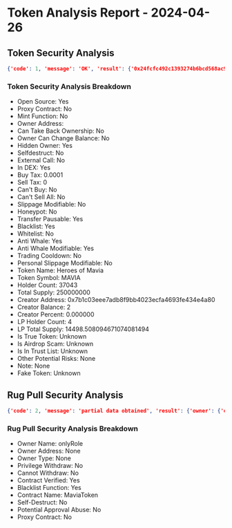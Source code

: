 # Token Analysis Report - 2024-04-26

## Token Security Analysis
```json
{'code': 1, 'message': 'OK', 'result': {'0x24fcfc492c1393274b6bcd568ac9e225bec93584': {'note': None, 'lp_total_supply': '14498.508094671074081494', 'lp_holders': [{'is_locked': 0, 'is_contract': 0, 'address': '0x02fa5d6cf69860ddf619e15fd6ea3ead2f29f220', 'balance': '14400.681112503140602428', 'nft_list': [{'nft_percentage': '0.496299979929130229', 'nft_id': '674145', 'amount': '14400.681112503140602428', 'in_effect': '0', 'value': '1551950.83850232940470967644'}], 'locked_detail': None, 'tag': '', 'percent': '0.496299979929130229'}, {'is_locked': 0, 'is_contract': 0, 'address': '0x20e17c5d83904d9efeb2cc41d62d91fcbeab55fb', 'balance': '75.225900147800859705', 'nft_list': [{'nft_percentage': '0.002592558813144553', 'nft_id': '678935', 'amount': '75.225900147800859705', 'in_effect': '0', 'value': '8107.04006979979494389256'}], 'locked_detail': None, 'tag': '', 'percent': '0.002592558813144553'}, {'is_locked': 0, 'is_contract': 0, 'address': '0xe68170e0c282ace979aeaf411eefd7b827148241', 'balance': '19.499973445237024842', 'nft_list': [{'nft_percentage': '0.000672040187119142', 'nft_id': '699486', 'amount': '19.499973445237024842', 'in_effect': '0', 'value': '14.55404834490908780502'}], 'locked_detail': None, 'tag': '', 'percent': '0.000672040187119142'}, {'is_locked': 0, 'is_contract': 0, 'address': '0xe68a5f7d06550dfcd952b567efe639973fc9894e', 'balance': '3.101108574895594519', 'nft_list': [{'nft_percentage': '0.000070630552392833', 'nft_id': '678478', 'amount': '2.049421928153956078', 'in_effect': '0', 'value': '220.86469764836959114152'}, {'nft_percentage': '0.000036244956581702', 'nft_id': '670446', 'amount': '1.051686646741638441', 'in_effect': '0', 'value': '23.46184651807616778072'}], 'locked_detail': None, 'tag': '', 'percent': '0.000106875508974534'}], 'is_airdrop_scam': None, 'other_potential_risks': None, 'transfer_pausable': '1', 'trading_cooldown': '0', 'hidden_owner': '1', 'selfdestruct': '0', 'owner_percent': '0', 'is_whitelisted': '0', 'holder_count': '37043', 'trust_list': None, 'is_honeypot': '0', 'honeypot_with_same_creator': '0', 'holders': [{'is_locked': 0, 'is_contract': 1, 'address': '0x6d044387ecebf736757b285120dbeab12145be6e', 'balance': '220000000', 'locked_detail': None, 'tag': '', 'percent': '0.880000000000000000'}, {'is_locked': 0, 'is_contract': 0, 'address': '0xf89d7b9c864f589bbf53a82105107622b35eaa40', 'balance': '11606895.173645215118658279', 'locked_detail': None, 'tag': '', 'percent': '0.046427580694580860'}, {'is_locked': 0, 'is_contract': 1, 'address': '0xe6c2b672b3eb64a1f460adcd9676a3b6c67abd4d', 'balance': '5240633.838661', 'locked_detail': None, 'tag': '', 'percent': '0.020962535354644000'}, {'is_locked': 0, 'is_contract': 0, 'address': '0xc882b111a75c0c657fc507c04fbfcd2cc984f071', 'balance': '1588832.901885391949454088', 'locked_detail': None, 'tag': '', 'percent': '0.006355331607541567'}, {'is_locked': 0, 'is_contract': 0, 'address': '0xd6216fc19db775df9774a6e33526131da7d19a2c', 'balance': '1151061.873632154492939963', 'locked_detail': None, 'tag': '', 'percent': '0.004604247494528617'}, {'is_locked': 0, 'is_contract': 0, 'address': '0x3cc936b795a188f0e246cbb2d74c5bd190aecf18', 'balance': '643811.236802444342797799', 'locked_detail': None, 'tag': '', 'percent': '0.002575244947209777'}, {'is_locked': 0, 'is_contract': 1, 'address': '0x6d6634d03130e37afbe77741ad01401ae30244c6', 'balance': '602065.855057376943035732', 'locked_detail': None, 'tag': '', 'percent': '0.002408263420229507'}, {'is_locked': 0, 'is_contract': 0, 'address': '0x1ab4973a48dc892cd9971ece8e01dcc7688f8f23', 'balance': '581052.78145424223', 'locked_detail': None, 'tag': '', 'percent': '0.002324211125816968'}, {'is_locked': 0, 'is_contract': 0, 'address': '0x167a9333bf582556f35bd4d16a7e80e191aa6476', 'balance': '478493.542940619339541953', 'locked_detail': None, 'tag': '', 'percent': '0.001913974171762477'}, {'is_locked': 0, 'is_contract': 1, 'address': '0x6a888fb73f13104473a4bdfb1beb220ac1eafda3', 'balance': '453045.834171231117283344', 'locked_detail': None, 'tag': 'UniswapV3', 'percent': '0.001812183336684924'}], 'dex': [{'name': 'UniswapV3', 'liquidity': '1587369.80585142', 'pair': '0x6a888fb73f13104473a4bdfb1beb220ac1eafda3'}, {'name': 'UniswapV3', 'liquidity': '31.27006301', 'pair': '0x302c1e8f04d816814e61920396ed36cfa0462137'}, {'name': 'UniswapV3', 'liquidity': '0.00000200', 'pair': '0xfecaa84f92ddd056c88ebca74f4c8a8d6f25b3ff'}], 'is_open_source': '1', 'sell_tax': '0', 'token_name': 'Heroes of Mavia', 'fake_token': None, 'creator_address': '0x7b1c03eee7adb8f9bb4023ecfa4693fe434e4a80', 'creator_percent': '0.000000', 'is_proxy': '0', 'creator_balance': '2', 'is_in_dex': '1', 'owner_balance': '0', 'total_supply': '250000000', 'is_true_token': None, 'can_take_back_ownership': '0', 'is_blacklisted': '1', 'owner_address': '', 'slippage_modifiable': '0', 'buy_tax': '0.0001', 'external_call': '0', 'cannot_sell_all': '0', 'lp_holder_count': '4', 'personal_slippage_modifiable': '0', 'is_anti_whale': '1', 'is_mintable': '0', 'owner_change_balance': '0', 'cannot_buy': '0', 'anti_whale_modifiable': '1', 'token_symbol': 'MAVIA'}}}
```

### Token Security Analysis Breakdown
- Open Source: Yes
- Proxy Contract: No
- Mint Function: No
- Owner Address: 
- Can Take Back Ownership: No
- Owner Can Change Balance: No
- Hidden Owner: Yes
- Selfdestruct: No
- External Call: No
- In DEX: Yes
- Buy Tax: 0.0001
- Sell Tax: 0
- Can't Buy: No
- Can't Sell All: No
- Slippage Modifiable: No
- Honeypot: No
- Transfer Pausable: Yes
- Blacklist: Yes
- Whitelist: No
- Anti Whale: Yes
- Anti Whale Modifiable: Yes
- Trading Cooldown: No
- Personal Slippage Modifiable: No
- Token Name: Heroes of Mavia
- Token Symbol: MAVIA
- Holder Count: 37043
- Total Supply: 250000000
- Creator Address: 0x7b1c03eee7adb8f9bb4023ecfa4693fe434e4a80
- Creator Balance: 2
- Creator Percent: 0.000000
- LP Holder Count: 4
- LP Total Supply: 14498.508094671074081494
- Is True Token: Unknown
- Is Airdrop Scam: Unknown
- Is In Trust List: Unknown
- Other Potential Risks: None
- Note: None
- Fake Token: Unknown

## Rug Pull Security Analysis
```json
{'code': 2, 'message': 'partial data obtained', 'result': {'owner': {'owner_name': 'onlyRole', 'owner_address': None, 'owner_type': None}, 'privilege_withdraw': 0, 'withdraw_missing': 0, 'is_open_source': 1, 'blacklist': 1, 'contract_name': 'MaviaToken', 'selfdestruct': 0, 'is_proxy': 0, 'approval_abuse': 0}}
```

### Rug Pull Security Analysis Breakdown
- Owner Name: onlyRole
- Owner Address: None
- Owner Type: None
- Privilege Withdraw: No
- Cannot Withdraw: No
- Contract Verified: Yes
- Blacklist Function: Yes
- Contract Name: MaviaToken
- Self-Destruct: No
- Potential Approval Abuse: No
- Proxy Contract: No
